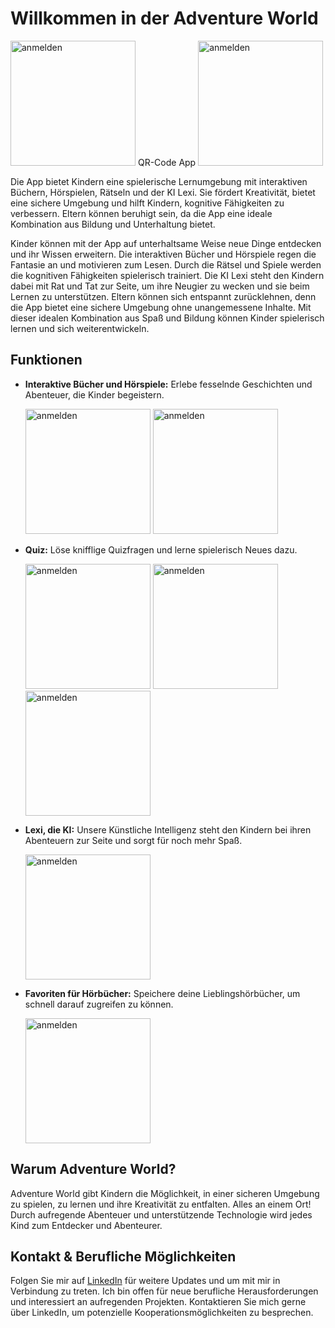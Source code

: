 # Willkommen in der Adventure World


<img src="https://github.com/Marco-Syntax/AdventureWorld-APP/assets/148045668/65412c58-cc15-4a0f-8c03-657c0adedcb8" alt="anmelden" width="200">
QR-Code App
<img src="https://github.com/Marco-Syntax/AdventureWorld-APP/assets/148045668/103995ef-74e3-4e64-b61f-e80603b23f56" alt="anmelden" width="200">



Die App bietet Kindern eine spielerische Lernumgebung mit interaktiven Büchern, Hörspielen, Rätseln und der KI Lexi. Sie fördert Kreativität, bietet eine sichere Umgebung und hilft Kindern, kognitive Fähigkeiten zu verbessern. Eltern können beruhigt sein, da die App eine ideale Kombination aus Bildung und Unterhaltung bietet.

Kinder können mit der App auf unterhaltsame Weise neue Dinge entdecken und ihr Wissen erweitern. Die interaktiven Bücher und Hörspiele regen die Fantasie an und motivieren zum Lesen. Durch die Rätsel und Spiele werden die kognitiven Fähigkeiten spielerisch trainiert. Die KI Lexi steht den Kindern dabei mit Rat und Tat zur Seite, um ihre Neugier zu wecken und sie beim Lernen zu unterstützen. Eltern können sich entspannt zurücklehnen, denn die App bietet eine sichere Umgebung ohne unangemessene Inhalte. Mit dieser idealen Kombination aus Spaß und Bildung können Kinder spielerisch lernen und sich weiterentwickeln.

## Funktionen

- **Interaktive Bücher und Hörspiele:** Erlebe fesselnde Geschichten und Abenteuer, die Kinder begeistern.


  <img src="https://github.com/Marco-Syntax/AdventureWorld-APP/assets/148045668/e3e0ab50-7e20-499e-878a-347c0df87cff" alt="anmelden" width="200">
  
  <img src="https://github.com/Marco-Syntax/AdventureWorld-APP/assets/148045668/48c6a672-df0c-4e93-b418-fad28c8301c7" alt="anmelden" width="200">


- **Quiz:** Löse knifflige Quizfragen und lerne spielerisch Neues dazu.


  <img src="https://github.com/Marco-Syntax/AdventureWorld-APP/assets/148045668/4da59a44-c030-494f-8c31-e0f4f3057ca6" alt="anmelden" width="200">

  <img src="https://github.com/Marco-Syntax/AdventureWorld-APP/assets/148045668/4816322b-8db4-42e1-a022-5a253fa20236" alt="anmelden" width="200">

  <img src="https://github.com/Marco-Syntax/AdventureWorld-APP/assets/148045668/d3424b9b-c7cd-4023-b73b-71cd22af6f89" alt="anmelden" width="200">


- **Lexi, die KI:** Unsere Künstliche Intelligenz steht den Kindern bei ihren Abenteuern zur Seite und sorgt für noch mehr Spaß.

  <img src="https://github.com/Marco-Syntax/AdventureWorld-APP/assets/148045668/65293b0c-738e-47ec-8942-05b7d571d994" alt="anmelden" width="200">

- **Favoriten für Hörbücher:** Speichere deine Lieblingshörbücher, um schnell darauf zugreifen zu können.
  
  <img src="https://github.com/Marco-Syntax/AdventureWorld-APP/assets/148045668/057855b9-f756-459d-bc5b-e5f7d5335f31" alt="anmelden" width="200">


## Warum Adventure World?

Adventure World gibt Kindern die Möglichkeit, in einer sicheren Umgebung zu spielen, zu lernen und ihre Kreativität zu entfalten. Alles an einem Ort! Durch aufregende Abenteuer und unterstützende Technologie wird jedes Kind zum Entdecker und Abenteurer.
## Kontakt & Berufliche Möglichkeiten

Folgen Sie mir auf [LinkedIn](https://www.linkedin.com/in/marcogrimme/) für weitere Updates und um mit mir in Verbindung zu treten. Ich bin offen für neue berufliche Herausforderungen und interessiert an aufregenden Projekten. Kontaktieren Sie mich gerne über LinkedIn, um potenzielle Kooperationsmöglichkeiten zu besprechen.

